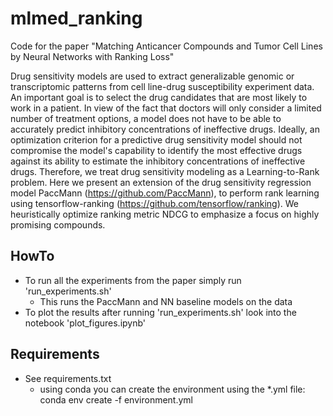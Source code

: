 # mlmed_ranking
Code for the paper "Matching Anticancer Compounds and Tumor Cell Lines by Neural Networks with Ranking Loss"

Drug sensitivity models are used to extract generalizable genomic or transcriptomic
patterns from cell line-drug susceptibility experiment data. An important goal is to select
the drug candidates that are most likely to work in a patient. In view of the fact that
doctors will only consider a limited number of treatment options, a model does not
have to be able to accurately predict inhibitory concentrations of ineffective drugs.
Ideally, an optimization criterion for a predictive drug sensitivity model should not
compromise the model's capability to identify the most effective drugs against its
ability to estimate the inhibitory concentrations of ineffective drugs.
Therefore, we treat drug sensitivity modeling as a Learning-to-Rank problem.
Here we present an extension of the drug sensitivity regression model PaccMann (https://github.com/PaccMann),
to perform rank learning using tensorflow-ranking (https://github.com/tensorflow/ranking).
We heuristically optimize ranking metric NDCG to emphasize a focus on highly promising compounds.

## HowTo
* To run all the experiments from the paper simply run 'run_experiments.sh'
    * This runs the PaccMann and NN baseline models on the data
* To plot the results after running 'run_experiments.sh' look into the notebook 'plot_figures.ipynb'

## Requirements
* See requirements.txt
    * using conda you can create the environment using the *.yml file: conda env create -f environment.yml
